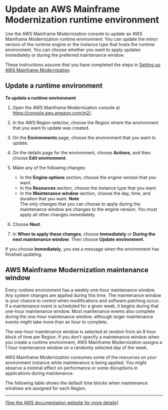 # Update an AWS Mainframe Modernization runtime environment<a name="update-environments-m2"></a>

Use the AWS Mainframe Modernization console  to update an AWS Mainframe Modernization runtime environment\. You can update the minor version of the runtime engine or the instance type that hosts the runtime environment\. You can choose whether you want to apply updates immediately or during the preferred maintenance window\.

These instructions assume that you have completed the steps in [Setting up AWS Mainframe Modernization](setting-up.md)\.

## Update a runtime environment<a name="update-environments-m2.console"></a>

**To update a runtime environment**

1. Open the AWS Mainframe Modernization console at [https://console\.aws\.amazon\.com/m2/](https://console.aws.amazon.com/m2/)\.

1. In the AWS Region selector, choose the Region where the environment that you want to update was created\.

1. On the **Environments** page, choose the environment that you want to update\.

1. On the details page for the environment, choose **Actions**, and then choose **Edit environment**\.

1. Make any of the following changes: 
   + In the **Engine options** section, choose the engine version that you want\.
   + In the **Resources** section, choose the instance type that you want\.
   + In the **Maintenance window** section, choose the day, time, and duration that you want\.
**Note**  
The only changes that you can choose to apply during the maintenance window are changes to the engine version\. You must apply all other changes immediately\.

1. Choose **Next**\.

1. In **When to apply these changes**, choose **Immediately** or **During the next maintenance window**\. Then choose **Update environment**\.

If you choose **Immediately**, you see a message when the environment has finished updating\.

## AWS Mainframe Modernization maintenance window<a name="update-environments-m2-maintenance"></a>

Every runtime environment has a weekly one\-hour maintenance window\. Any system changes are applied during this time\. The maintenance window is your chance to control when modifications and software patching occur\. If a maintenance event is scheduled for a given week, it begins during that one\-hour maintenance window\. Most maintenance events also complete during the one\-hour maintenance window, although larger maintenance events might take more than an hour to complete\.

The one\-hour maintenance window is selected at random from an 8 hour block of time per Region\. If you don't specify a maintenance window when you create a runtime environment, AWS Mainframe Modernization assigns a 1 hour maintenance window on a randomly selected day of the week\.

AWS Mainframe Modernization consumes some of the resources on your environment instance while maintenance is being applied\. You might observe a minimal effect on performance or some disruptions in applications during maintenance\.

The following table shows the default time blocks when maintenance windows are assigned for each Region\.


****  
[\[See the AWS documentation website for more details\]](http://docs.aws.amazon.com/m2/latest/userguide/update-environments-m2.html)